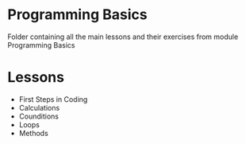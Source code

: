 # Programming Basics
Folder containing all the main lessons and their exercises from module Programming Basics
# Lessons
- First Steps in Coding
- Calculations
- Counditions
- Loops
- Methods
